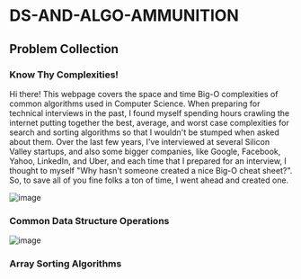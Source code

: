 # DS-AND-ALGO-AMMUNITION

## Problem Collection

### Know Thy Complexities!
Hi there!  This webpage covers the space and time Big-O complexities of common algorithms used in Computer Science.  When preparing for technical interviews in the past, I found myself spending hours crawling the internet putting together the best, average, and worst case complexities for search and sorting algorithms so that I wouldn't be stumped when asked about them.  Over the last few years, I've interviewed at several Silicon Valley startups, and also some bigger companies, like Google, Facebook, Yahoo, LinkedIn, and Uber, and each time that I prepared for an interview, I thought to myself "Why hasn't someone created a nice Big-O cheat sheet?".  So, to save all of you fine folks a ton of time, I went ahead and created one. 

![image](https://user-images.githubusercontent.com/60667917/97528701-597c1f80-19d4-11eb-9a7d-9185c741b2da.png)

### Common Data Structure Operations

![image](https://user-images.githubusercontent.com/60667917/97528954-ed4deb80-19d4-11eb-9033-0deb40cd98f2.png)

### Array Sorting Algorithms






